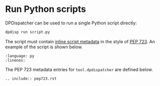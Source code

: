 # Run Python scripts

DPDispatcher can be used to run a single Python script directly:

```sh
dpdisp run script.py
```

The script must contain [inline script metadata](https://packaging.python.org/en/latest/specifications/inline-script-metadata/) in the style of [PEP 723](https://peps.python.org/pep-0723/).
An example of the script is shown below.

```{literalinclude} ../examples/dpdisp_run.py
:language: py
:linenos:
```

The PEP 723 metadata entries for `tool.dpdispatcher` are defined below.

```{eval-rst}
.. include:: pep723.rst
```
